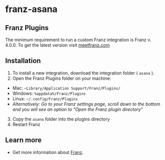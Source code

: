 # franz-asana

## Franz Plugins

The minimum requirement to run a custom Franz integration is Franz v. 4.0.0. To get the latest version visit [meetfranz.com](http://meetfranz.com)

## Installation
1. To install a new integration, download the integration folder ( `asana` ).
2. Open the Franz Plugins folder on your machine:
  * Mac: `~Library/Application Support/Franz/Plugins/`
  * Windows: `%appdata%/Franz/Plugins`
  * Linux: `~/.config/Franz/Plugins`
  * _Alternatively: Go to your Franz settings page, scroll down to the bottom and you will see an option to "Open the Franz plugin directory"_
3. Copy the `asana` folder into the plugins directory
4. Restart Franz

## Learn more
* Get more information about [Franz](http://meetfranz.com).
